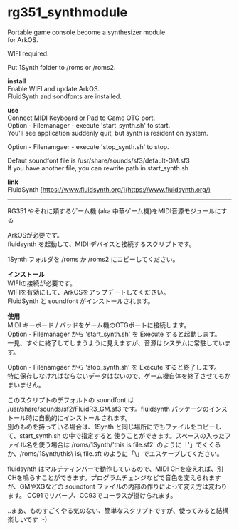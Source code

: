 # rg351_synthmodule
Portable game console become a synthesizer module  
for ArkOS.  

WIFI required.

Put 1Synth folder to /roms or /roms2.

**install**  
Enable WIFI and update ArkOS.  
FluidSynth and sondfonts are installed.  
   
**use**  
Connect MIDI Keyboard or Pad to Game OTG port.  
Option - Filemanager - execute 'start_synth.sh' to start.  
You'll see application suddenly quit, but synth is resident on system.
  
Option - Filenamgaer - execute 'stop_synth.sh' to stop.  

Defaut soundfont file is /usr/share/sounds/sf3/default-GM.sf3  
If you have another file, you can rewrite path in start_synth.sh .  

**link**  
FluidSynth [https://www.fluidsynth.org/](https://www.fluidsynth.org/)  

----
RG351 やそれに類するゲーム機 (aka 中華ゲーム機)をMIDI音源モジュールにする  
  
ArkOSが必要です。  
fluidsynth を起動して、MIDI デバイスと接続するスクリプトです。  
  
1Synth フォルダを /roms か /roms2 にコピーしてください。  
  
**インストール**  
WIFIの接続が必要です。  
WIFIを有効にして、ArkOSをアップデートしてください。    
FluidSynth と soundfont がインストールされます。  
  
**使用**  
MIDI キーボード / パッドをゲーム機のOTGポートに接続します。  
Option - Filemanager から 'start_synth.sh' を Execute すると起動します。  
一見、すぐに終了してしまうように見えますが、音源はシステムに常駐しています。  
  
Option - Filenamgaer から 'stop_synth.sh' を Execute すると終了します。  
特に保存しなければならないデータはないので、ゲーム機自体を終了させてもかまいません。  
  
このスクリプトのデフォルトの soundfont は /usr/share/sounds/sf2/FluidR3_GM.sf3 です。fluidsynth パッケージのインストール時に自動的にインストールされます。  
別のものを持っている場合は、1Synth と同じ場所にでもファイルをコピーして、start_synth.sh の中で指定すると
使うことができます。スペースの入ったファイル名を使う場合は /roms/1Synth/'this is file.sf2' のように「'」でくくるか、/roms/1Synth/this\ is\ file.sft のように「\」でエスケープしてください。  

fluidsynth はマルチティンバーで動作しているので、MIDI CHを変えれば、別CHを鳴らすことができます。プログラムチェンジなどで音色を変えられますが、GMやXGなどの soundfont ファイルの内部の作りによって変え方は変わります。 CC91でリバーブ、CC93でコーラスが掛けられます。  


..まあ、ものすごくやる気のない、簡単なスクリプトですが、使ってみると結構楽しいです :-)
